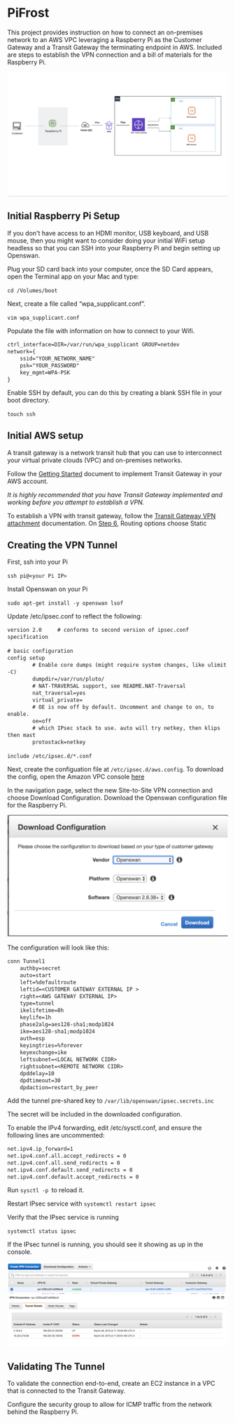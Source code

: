 # PiFrost
This project provides instruction on how to connect an on-premises network to an AWS VPC leveraging a Raspberry Pi as the Customer Gateway and a Transit Gateway the terminating endpoint in AWS. Included are steps to establish the VPN connection and a bill of materials for the Raspberry Pi.

![alt text](images/pifrost-arch.png)

## Initial Raspberry Pi Setup
If you don't have access to an HDMI monitor, USB keyboard, and USB mouse, then you might want to consider doing your initial WiFi setup headless so that you can SSH into your Raspberry Pi and begin setting up Openswan.

Plug your SD card back into your computer, once the SD Card appears, open the Terminal app on your Mac and type:

`cd /Volumes/boot`

Next, create a file called “wpa_supplicant.conf”.

`vim wpa_supplicant.conf`

Populate the file with information on how to connect to your Wifi.

```
ctrl_interface=DIR=/var/run/wpa_supplicant GROUP=netdev
network={
    ssid="YOUR_NETWORK_NAME"
    psk="YOUR_PASSWORD"
    key_mgmt=WPA-PSK
}
```
Enable SSH by default, you can do this by creating a blank SSH file in your boot directory.

`touch ssh`

## Initial AWS setup
A transit gateway is a network transit hub that you can use to interconnect your virtual private clouds (VPC) and on-premises networks.

Follow the [Getting Started](https://docs.aws.amazon.com/vpc/latest/tgw/tgw-getting-started.html) document to implement Transit Gateway in your AWS account.

*It is highly recommended that you have Transit Gateway implemented and working before you attempt to establish a VPN.*

To establish a VPN with transit gateway, follow the [Transit Gateway VPN attachment](https://docs.aws.amazon.com/vpc/latest/tgw/tgw-vpn-attachments.html) documentation. On [Step 6](https://docs.aws.amazon.com/vpc/latest/tgw/tgw-vpn-attachments.html#create-vpn-attachment), Routing options choose Static

## Creating the VPN Tunnel
First, ssh into your Pi  

`ssh pi@<your Pi IP>`

Install Openswan on your Pi

`sudo apt-get install -y openswan lsof`

Update /etc/ipsec.conf to reflect the following:

```
version 2.0     # conforms to second version of ipsec.conf specification

# basic configuration
config setup
        # Enable core dumps (might require system changes, like ulimit -C)
        dumpdir=/var/run/pluto/
        # NAT-TRAVERSAL support, see README.NAT-Traversal
        nat_traversal=yes
        virtual_private=
        # OE is now off by default. Uncomment and change to on, to enable.
        oe=off
        # which IPsec stack to use. auto will try netkey, then klips then mast
        protostack=netkey

include /etc/ipsec.d/*.conf
```

Next, create the configuation file at `/etc/ipsec.d/aws.config`. To download the config, open the Amazon VPC console [here](https://console.aws.amazon.com/vpc/)

In the navigation page, select the new Site-to-Site VPN connection and choose Download Configuration.
Download the Openswan configuration file for the Raspberry Pi.

![alt text](images/download-config.png)

The configuration will look like this:

```
conn Tunnel1
	authby=secret
	auto=start
	left=%defaultroute
	leftid=<CUSTOMER GATEWAY EXTERNAL IP >
	right=<AWS GATEWAY EXTERNAL IP>
	type=tunnel
	ikelifetime=8h
	keylife=1h
	phase2alg=aes128-sha1;modp1024
	ike=aes128-sha1;modp1024
	auth=esp
	keyingtries=%forever
	keyexchange=ike
	leftsubnet=<LOCAL NETWORK CIDR>
	rightsubnet=<REMOTE NETWORK CIDR>
	dpddelay=10
	dpdtimeout=30
	dpdaction=restart_by_peer
```
Add the tunnel pre-shared key to `/var/lib/openswan/ipsec.secrets.inc`

The secret will be included in the downloaded configuration.

To enable the IPv4 forwarding, edit /etc/sysctl.conf, and ensure the following lines are uncommented:

```
net.ipv4.ip_forward=1
net.ipv4.conf.all.accept_redirects = 0
net.ipv4.conf.all.send_redirects = 0
net.ipv4.conf.default.send_redirects = 0
net.ipv4.conf.default.accept_redirects = 0
```

Run `sysctl -p `to reload it.

Restart IPsec service with `systemctl restart ipsec`

Verify that the IPsec service is running

`systemctl status ipsec`

If the IPsec tunnel is running, you should see it showing as up in the console.

![alt text](images/tunnel-up.png)


## Validating The Tunnel
To validate the connection end-to-end, create an EC2 instance in a VPC that is connected to the Transit Gateway.

Configure the security group to allow for ICMP traffic from the network behind the Raspberry Pi.
